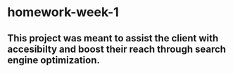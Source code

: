 # homework-week-1

## This project was meant to assist the client with accesibilty and boost their reach through search engine optimization.
